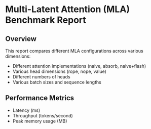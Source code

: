 # Multi-Latent Attention (MLA) Benchmark Report

## Overview

This report compares different MLA configurations across various dimensions:
- Different attention implementations (naive, absorb, naive+flash)
- Various head dimensions (rope, nope, value)
- Different numbers of heads
- Various batch sizes and sequence lengths

## Performance Metrics

- Latency (ms)
- Throughput (tokens/second)
- Peak memory usage (MB)

